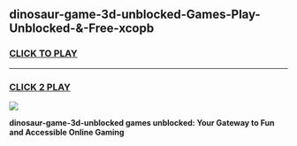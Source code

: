 
## dinosaur-game-3d-unblocked-Games-Play-Unblocked-&-Free-xcopb
<h3>
<a href="https://premium76.site?title=dinosaur-game-3d-unblocked&ref=24A">CLICK TO PLAY</a></h3>
<hr>

<h3>
<a href="https://premium76.site?title=dinosaur-game-3d-unblocked&ref=24A">CLICK 2 PLAY</a>
  
</h3>

<a href="https://premium76.site?title=dinosaur-game-3d-unblocked&ref=24A"><img src="https://clearcache.store/games.png"></a>


**dinosaur-game-3d-unblocked games unblocked: Your Gateway to Fun and Accessible Online Gaming**
